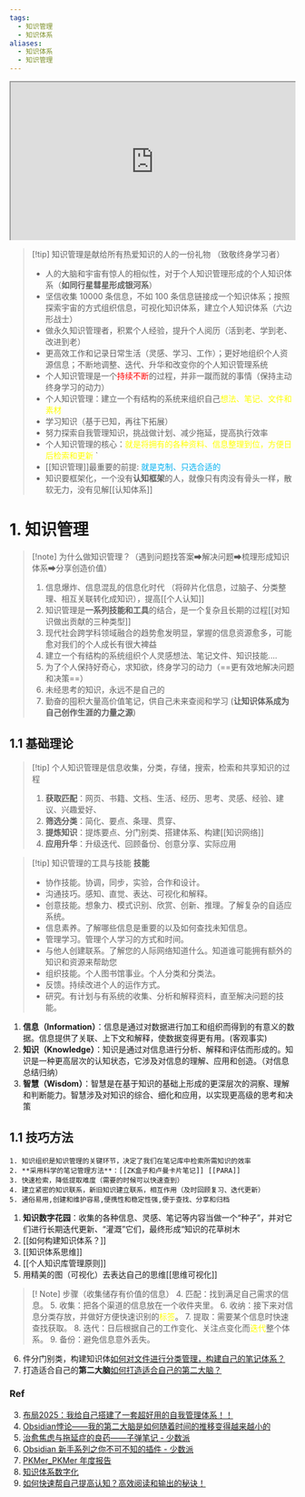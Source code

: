 ```yaml
---
tags:
  - 知识管理
  - 知识体系
aliases:
  - 知识体系
  - 知识管理
---
```


<div style=" width: 100%; height:280;overflow: hidden; "><iframe src="https://widget.pkmer.cn/free/Carousel?user=a2e5899e-975e-4457-afd4-ec3ff7dcbc90&" allow="fullscreen" style=" height: 100%; width: 100%;"></iframe></div>

> [!tip] 知识管理是献给所有热爱知识的人的一份礼物 （致敬终身学习者）
> - 人的大脑和宇宙有惊人的相似性，对于个人知识管理形成的个人知识体系（**如同行星彗星形成银河系**）
> - 坚信收集 10000 条信息，不如 100 条信息链接成一个知识体系；按照探索宇宙的方式组织信息，可视化知识体系，建立个人知识体系（六边形战士）
> - 做永久知识管理者，积累个人经验，提升个人阅历（活到老、学到老、改进到老）
> - 更高效工作和记录日常生活（灵感、学习、工作）；更好地组织个人资源信息；不断地调整、迭代、升华和改变你的个人知识管理系统
> - 个人知识管理是一个<font color="#ff0000">持续不断</font>的过程，并非一蹴而就的事情（保持主动终身学习的动力）
> -  个人知识管理：建立一个有结构的系统来组织自己<font color="#ffff00">想法、笔记、文件和素材</font>
> - 学习知识（基于已知，再往下拓展）
> - 努力探索自我管理知识，挑战做计划、减少拖延，提高执行效率
> - 个人知识管理的核心：<font color="#ffff00">就是将拥有的各种资料、信息整理到位，方便日后检索和更新 </font>`
> -  [[知识管理]]最重要的前提:<font color="#00b0f0"> 就是克制、只选合适的</font>
> - 知识要框架化，一个没有**认知框架**的人，就像只有肉没有骨头一样，散软无力，没有见解[[认知体系]]
# 1. 知识管理
> [!note]  为什么做知识管理？（遇到问题找答案➡解决问题➡梳理形成知识体系➡分享创造价值）
> 1. 信息爆炸、信息混乱的信息化时代 （将碎片化信息，过脑子、分类整理、相互关联转化成知识），提高[[个人认知]]
> 2. 知识管理是**一系列技能和工具**的结合，是一个复杂且长期的过程[[对知识做出贡献的三种类型]]
> 3. 现代社会跨学科领域融合的趋势愈发明显，掌握的信息资源愈多，可能愈对我们的个人成长有很大裨益
> 4. 建立一个有结构的系统组织个人灵感想法、笔记文件、知识技能....
> 5. 为了个人保持好奇心，求知欲，终身学习的动力（==更有效地解决问题和决策==）
> 6. 未经思考的知识，永远不是自己的
> 7. 勤奋的囤积大量高价值笔记，供自己未来查阅和学习 (**让知识体系成为自己创作生涯的力量之源**)
## 1.1 基础理论
> [!tip] 个人知识管理是信息收集，分类，存储，搜索，检索和共享知识的过程
> 1. **获取匹配**：网页、书籍、文档、生活、经历、思考、灵感、经验、建议、兴趣爱好、
> 2. **筛选分类**：简化、要点、条理、贯穿、
> 3. **提炼知识**：提炼要点、分门别类、搭建体系、构建[[知识网络]]
> 4. **应用升华**：升级迭代、回顾备份、创意分享、实际应用

> [!tip] 知识管理的工具与技能
> **技能**
> 	- 协作技能。协调，同步，实验，合作和设计。
> 	- 沟通技巧。感知、直觉、表达、可视化和解释。
> 	- 创意技能。想象力、模式识别、欣赏、创新、推理。了解复杂的自适应系统。
> 	- 信息素养。了解哪些信息是重要的以及如何查找未知信息。
> 	- 管理学习。管理个人学习的方式和时间。
> 	- 与他人创建联系。了解您的人际网络知道什么。知道谁可能拥有额外的知识和资源来帮助您
> 	- 组织技能。个人图书馆事业。个人分类和分类法。
> 	- 反馈。持续改进个人的运作方式。
> 	- 研究。有计划与有系统的收集、分析和解释资料，直至解决问题的技能。

1. **信息（Information）**：信息是通过对数据进行加工和组织而得到的有意义的数据。信息提供了关联、上下文和解释，使数据变得更有用。(客观事实)
2. **知识（Knowledge）**：知识是通过对信息进行分析、解释和评估而形成的。知识是一种更高层次的认知状态，它涉及对信息的理解、应用和创造。（对信息总结归纳）
3. **智慧（Wisdom）**：智慧是在基于知识的基础上形成的更深层次的洞察、理解和判断能力。智慧涉及对知识的综合、细化和应用，以实现更高级的思考和决策
## 1.1 技巧方法
```ad-example
1. 知识组织是知识管理的关键环节，决定了我们在笔记库中检索所需知识的效率
2. **采用科学的笔记管理方法**：[[ZK盒子和卢曼卡片笔记]] [[PARA]]
3. 快速检索，降低提取难度（需要的时候可以快速查到）
4. 建立紧密的知识联系，新旧知识建立联系，相互作用（及时回顾复习、迭代更新）
5. 通俗易用,创建和维护容易,便携性和稳定性强,便于查找、分享和归档
```
1. **知识数字花园**：收集的各种信息、灵感、笔记等内容当做一个“种子”，并对它们进行长期迭代更新、“灌溉”它们，最终形成“知识的花草树木
2. [[如何构建知识体系？]] 
3. [[知识体系思维]]
4. [[个人知识库管理原则]]
5. 用精美的图（可视化）去表达自己的思维[[思维可视化]]


 >[! Note] 步骤（收集储存有价值的信息） 
 >4. 匹配：找到满足自己需求的信息。 
 >5. 收集：把各个渠道的信息放在一个收件夹里。 
 >6. 收纳：接下来对信息分类存放，并做好方便快速识别的<font color="#ffff00">标签</font>。
 >7. 提取：需要某个信息时快速查找获取。 
 >8. 迭代：日后根据自己的工作变化、关注点变化而<font color="#ffff00">迭代</font>整个体系。 
 >9. 备份：避免信息意外丢失。

6. 件分门别类，构建知识体[如何对文件进行分类管理，构建自己的笔记体系？](https://mp.weixin.qq.com/s/R7RcfijPSoTTSOl_uO-b6A)
7. 打造适合自己的**第二大脑**[如何打造适合自己的第二大脑？](https://mp.weixin.qq.com/s/U_eOrq0o865nYsWsFs52ow)

### Ref
3. [布局2025：我给自己搭建了一套超好用的自我管理体系！！](https://mp.weixin.qq.com/s/K5sB6LLud23PJyTtlAF7OQ)
4. [Obsidian悖论——我的第二大脑是如何随着时间的推移变得越来越小的](https://mp.weixin.qq.com/s?__biz=Mzg5Njk3MDUyMQ==&mid=2247490515&idx=1&sn=f53eba7c65ccce34bf1bc114bfee4158&scene=21#wechat_redirect)
5. [治愈焦虑与拖延症的良药——子弹笔记 - 少数派](https://sspai.com/post/65044)
6. [Obsidian 新手系列之你不可不知的插件 - 少数派](https://sspai.com/post/67619)
7. [PKMer_PKMer 年度报告](https://pkmer.cn/)
8. [知识体系数字化](https://mp.weixin.qq.com/s/ygxZCwvosHtslxsq2D8riQ)
9. [如何快速帮自己提高认知？高效阅读和输出的秘诀！](https://mp.weixin.qq.com/s/nhHFqgtks9kESHiW6mJ4OQ)

